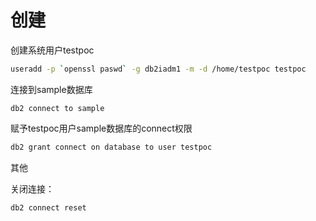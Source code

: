 # 创建

创建系统用户testpoc

```bash
useradd -p `openssl paswd` -g db2iadm1 -m -d /home/testpoc testpoc
```

连接到sample数据库

```纯文本
db2 connect to sample
```

赋予testpoc用户sample数据库的connect权限

```bash
db2 grant connect on database to user testpoc
```

其他

关闭连接：

```纯文本
db2 connect reset
```
